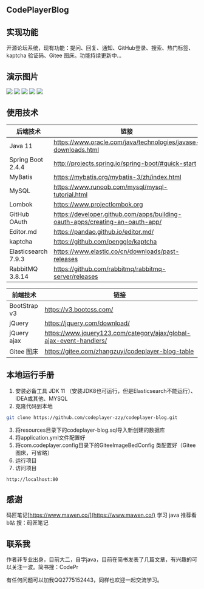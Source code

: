 ## CodePlayerBlog

## 实现功能
开源论坛系统，现有功能：提问、回复、通知、GitHub登录、搜索、热门标签、kaptcha 验证码、Gitee 图床。功能持续更新中...

## 演示图片
[![](https://gitee.com/zhangzuyi/codeplayer-blog-table/raw/master//img/2021-05-20/1621489946035_cf4f81eddf3b453b997a10811d60409f.png)](http://https://gitee.com/zhangzuyi/codeplayer-blog-table/raw/master//img/2021-05-20/1621489946035_cf4f81eddf3b453b997a10811d60409f.png)
[![](https://gitee.com/zhangzuyi/codeplayer-blog-table/raw/master//img/2021-05-20/1621489973354_415ff14bcf6a49c6b0ebd78227b90fad.png)](http://https://gitee.com/zhangzuyi/codeplayer-blog-table/raw/master//img/2021-05-20/1621489973354_415ff14bcf6a49c6b0ebd78227b90fad.png)
[![](https://gitee.com/zhangzuyi/codeplayer-blog-table/raw/master//img/2021-05-20/1621490024016_935fea0eed57449fb90f7a0d007c719f.png)](http://https://gitee.com/zhangzuyi/codeplayer-blog-table/raw/master//img/2021-05-20/1621490024016_935fea0eed57449fb90f7a0d007c719f.png)
[![](https://gitee.com/zhangzuyi/codeplayer-blog-table/raw/master//img/2021-05-20/1621490066037_198a39eaacf64ab781224a30473ed749.png)](http://https://gitee.com/zhangzuyi/codeplayer-blog-table/raw/master//img/2021-05-20/1621490066037_198a39eaacf64ab781224a30473ed749.png)
[![](https://gitee.com/zhangzuyi/codeplayer-blog-table/raw/master//img/2021-05-20/1621490099345_b2f8c329ef1449449fc5b66c44f17e8e.png)](http://https://gitee.com/zhangzuyi/codeplayer-blog-table/raw/master//img/2021-05-20/1621490099345_b2f8c329ef1449449fc5b66c44f17e8e.png)


## 使用技术
| 后端技术 | 链接 |
| ------------ | ------------ |
| Java 11  | https://www.oracle.com/java/technologies/javase-downloads.html  |
|  Spring Boot 2.4.4 |  http://projects.spring.io/spring-boot/#quick-start  |
| MyBatis |  https://mybatis.org/mybatis-3/zh/index.html  |
| MySQL  | https://www.runoob.com/mysql/mysql-tutorial.html  |
| Lombok  | https://www.projectlombok.org  |
| GitHub OAuth  | https://developer.github.com/apps/building-oauth-apps/creating-an-oauth-app/  |
| Editor.md  | https://pandao.github.io/editor.md/  |
| kaptcha  | https://github.com/penggle/kaptcha  |
| Elasticsearch 7.9.3 | https://www.elastic.co/cn/downloads/past-releases  |
| RabbitMQ 3.8.14 | https://github.com/rabbitmq/rabbitmq-server/releases  |

| 前端技术 | 链接 |
| ------------ | ------------ |
|  BootStrap v3 |  https://v3.bootcss.com/  |
|  jQuery |  https://jquery.com/download/  |
|  jQuery ajax |  https://www.jquery123.com/category/ajax/global-ajax-event-handlers/  |
|  Gitee 图床 |  https://gitee.com/zhangzuyi/codeplayer-blog-table |

## 本地运行手册
1. 安装必备工具
JDK 11 （安装JDK8也可运行，但是Elasticsearch不能运行）、IDEA或其他、MYSQL
2. 克隆代码到本地
```sh
git clone https://github.com/codeplayer-zzy/codeplayer-blog.git
````
3. 将resources目录下的codeplayer-blog.sql导入新创建的数据库
4. 将application.yml文件配置好
5. 将com.codeplayer.config目录下的GiteeImageBedConfig 类配置好（Gitee图床，可省略）
6. 运行项目
7. 访问项目
```
http://localhost:80
```

## 感谢
码匠笔记[https://www.mawen.co/](https://www.mawen.co/)
学习 java 推荐看 b站 搜：码匠笔记

## 联系我
作者非专业出身，目前大二，自学java，目前在简书发表了几篇文章，有兴趣的可以关注一波。简书搜：CodePr

有任何问题可以加我QQ2775152443，同样也欢迎一起交流学习。



